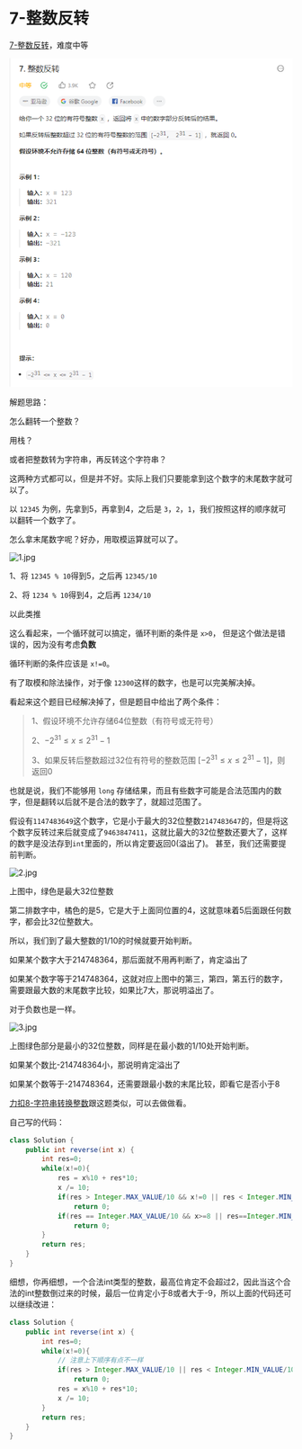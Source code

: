 # 7-整数反转

[7-整数反转](https://leetcode.cn/problems/reverse-integer/description/)，难度中等

![image-20230825201126306](https://raw.githubusercontent.com/lqyspace/mypic/master/PicBed/202308252011368.png)

解题思路：

怎么翻转一个整数？

用栈？

或者把整数转为字符串，再反转这个字符串？

这两种方式都可以，但是并不好。实际上我们只要能拿到这个数字的末尾数字就可以了。

以 `12345` 为例，先拿到5，再拿到4，之后是 `3`，`2`，`1`，我们按照这样的顺序就可以翻转一个数字了。

怎么拿末尾数字呢？好办，用取模运算就可以了。

![1.jpg](https://pic.leetcode-cn.com/be35cb60bec9a9ae794abad671e6618abb5664780bc7ee30ca93ca423884a666-1.jpg)

1、将 `12345 % 10`得到5，之后再 `12345/10`

2、将 `1234 % 10`得到4，之后再 `1234/10`

以此类推

这么看起来，一个循环就可以搞定，循环判断的条件是 `x>0`， 但是这个做法是错误的，因为没有考虑**负数**

循环判断的条件应该是 `x!=0`。

有了取模和除法操作，对于像 `12300`这样的数字，也是可以完美解决掉。

看起来这个题目已经解决掉了，但是题目中给出了两个条件：

> 1、假设环境不允许存储64位整数（有符号或无符号）
>
> 2、$-2^{31} \leq x \leq 2^{31}-1$
>
> 3、如果反转后整数超过32位有符号的整数范围 $[-2^{31} \leq x \leq 2^{31}-1]$，则返回0

也就是说，我们不能够用 `long` 存储结果，而且有些数字可能是合法范围内的数字，但是翻转以后就不是合法的数字了，就超过范围了。

假设有`1147483649`这个数字，它是小于最大的32位整数`2147483647`的，但是将这个数字反转过来后就变成了`9463847411`，这就比最大的32位整数还要大了，这样的数字是没法存到`int`里面的，所以肯定要返回0(溢出了)。 甚至，我们还需要提前判断。

![2.jpg](https://pic.leetcode-cn.com/42c736510f4914af169907d61b22d1a39bd5a16bbd7eca0466d90350e2763164-2.jpg)

上图中，绿色是最大32位整数

第二排数字中，橘色的是5，它是大于上面同位置的4，这就意味着5后面跟任何数字，都会比32位整数大。

所以，我们到了最大整数的1/10的时候就要开始判断。

如果某个数字大于214748364，那后面就不用再判断了，肯定溢出了

如果某个数字等于214748364，这就对应上图中的第三，第四，第五行的数字，需要跟最大数的末尾数字比较，如果比7大，那说明溢出了。



对于负数也是一样。

![3.jpg](https://pic.leetcode-cn.com/525aa75c19702e57b780c91a7ebb990359b14e96acc09b6327d9e1f0a5b3a16a-3.jpg)

上图绿色部分是最小的32位整数，同样是在最小数的1/10处开始判断。

如果某个数比-214748364小，那说明肯定溢出了

如果某个数等于-214748364，还需要跟最小数的末尾比较，即看它是否小于8

[力扣8-字符串转换整数](https://leetcode.cn/problems/string-to-integer-atoi/description/)跟这题类似，可以去做做看。

自己写的代码：

```java
class Solution {
    public int reverse(int x) {
        int res=0;
		while(x!=0){
            res = x%10 + res*10;
            x /= 10;
            if(res > Integer.MAX_VALUE/10 && x!=0 || res < Integer.MIN_VALUE/10 && x!=0)
                return 0;
            if(res == Integer.MAX_VALUE/10 && x>=8 || res==Integer.MIN_VALUE/10 && x<=-9)
                return 0;
        }
        return res;
    }
}
```

细想，你再细想，一个合法int类型的整数，最高位肯定不会超过2，因此当这个合法的int整数倒过来的时候，最后一位肯定小于8或者大于-9，所以上面的代码还可以继续改进：

```java
class Solution {
    public int reverse(int x) {
        int res=0;
		while(x!=0){
            // 注意上下顺序有点不一样
            if(res > Integer.MAX_VALUE/10 || res < Integer.MIN_VALUE/10)
                return 0;
            res = x%10 + res*10;
            x /= 10;
        }
        return res;
    }
}
```





































